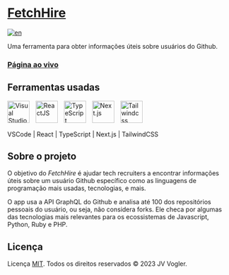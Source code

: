 # [FetchHire](https://fetch-hire.vercel.app/)

[![en](https://img.shields.io/badge/README%20in-english-red.svg)](../main/README.md)

Uma ferramenta para obter informações úteis sobre usuários do Github.

### [**Página ao vivo**](https://fetch-hire.vercel.app/)

## Ferramentas usadas

[<img alt="Visual Studio Code" width="50px" style="padding-right: 10px" src="https://cdn.jsdelivr.net/gh/devicons/devicon/icons/vscode/vscode-original.svg" />](https://code.visualstudio.com/ 'Visual Studio Code')
[<img  alt="ReactJS" width="50px" style="padding-right: 10px" src="https://cdn.jsdelivr.net/gh/devicons/devicon/icons/react/react-original-wordmark.svg" />](https://reactjs.org/ 'ReactJS')
[<img  alt="TypeScript" width="50px" style="padding-right: 10px" src="https://cdn.jsdelivr.net/gh/devicons/devicon/icons/typescript/typescript-original.svg" />](https://www.typescriptlang.org/ 'TypeScript')
[<img  alt="Next.js" width="50px" style="padding-right: 10px" src="https://cdn.jsdelivr.net/gh/devicons/devicon/icons/nextjs/nextjs-original.svg" />](https://nextjs.org/ 'Next.js')
[<img  alt="Tailwindcss" width="50px" style="padding-right: 10px" src="https://cdn.jsdelivr.net/gh/devicons/devicon/icons/tailwindcss/tailwindcss-plain.svg" />](https://tailwindcss.com/ 'Tailwindcss')

VSCode | React | TypeScript | Next.js | TailwindCSS

## Sobre o projeto

O objetivo do _FetchHire_ é ajudar tech recruiters a encontrar informações úteis sobre um usuário Github específico como as linguagens de programação mais usadas, tecnologias, e mais.

O app usa a API GraphQL do Github e analisa até 100 dos repositórios pessoais do usuário, ou seja, não considera forks. Ele checa por algumas das tecnologias mais relevantes para os ecossistemas de Javascript, Python, Ruby e PHP.

## Licença

Licença [MIT](https://choosealicense.com/licenses/mit/).
Todos os direitos reservados &copy; 2023 JV Vogler.
